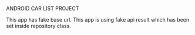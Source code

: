 ANDROID CAR LIST PROJECT

This app has fake base url.
This app is using fake api result which has been set inside repository class.
